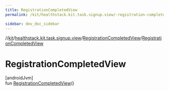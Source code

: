 ```yaml
---
title: RegistrationCompletedView
permalink: /kit/healthstack.kit.task.signup.view/-registration-completed-view/-registration-completed-view.html

sidebar: dev_doc_sidebar
---
```

//[kit](../../../kit.html)/[healthstack.kit.task.signup.view](../index.html)/[RegistrationCompletedView](index.html)/[RegistrationCompletedView](-registration-completed-view.html)



# RegistrationCompletedView



[androidJvm]\
fun [RegistrationCompletedView](-registration-completed-view.html)()




